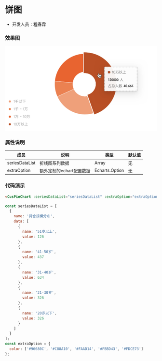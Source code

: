 <!--
 * @Author: chengchunlin chengchunlin@eastmoney.com
 * @Date: 2024-03-15 15:13:30
 * @LastEditors: chengchunlin chengchunlin@eastmoney.com
 * @LastEditTime: 2024-03-15 15:54:48
 * @FilePath: /cfh-web/doc/组件说明文档/CusPieChart.md
 * @Description: write something
 *
 * Copyright (c) 2024 by 天天基金/程春霖, All Rights Reserved.
-->

# 饼图

- 开发人员：程春霖

### 效果图

![alt text](image-1.png)

### 属性说明

| 成员           | 说明                     | 类型           | 默认值 |
| -------------- | ------------------------ | -------------- | ------ |
| seriesDataList | 折线图系列数据           | Array          | 无     |
| extraOption    | 额外定制的echart配置数据 | Echarts.Option | 无     |

### 代码演示

```html
<CusPieChart :seriesDataList="seriesDataList" :extraOption="extraOption" />
```

```javascript
const seriesDataList = [
  {
    name: '持仓规模分布',
    data: [
      {
        name: '51岁以上',
        value: 126
      },
      {
        name: '41-50岁',
        value: 437
      },
      {
        name: '31-40岁',
        value: 634
      },
      {
        name: '21-30岁',
        value: 326
      },
      {
        name: '20岁以下',
        value: 326
      }
    ]
  }
];
const extraOption = {
  color: ['#96680C', '#C88A10', '#FAAD14', '#FBBD43', '#FDCE73']
};
```
